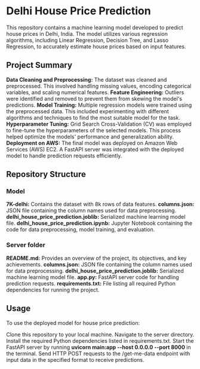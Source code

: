 # Delhi House Price Prediction

This repository contains a machine learning model developed to predict house prices in Delhi, India. The model utilizes various regression algorithms, including Linear Regression, Decision Tree, and Lasso Regression, to accurately estimate house prices based on input features.

## Project Summary

**Data Cleaning and Preprocessing:** The dataset was cleaned and preprocessed. This involved handling missing values, encoding categorical variables, and scaling numerical features.
**Feature Engineering:** Outliers were identified and removed to prevent them from skewing the model's predictions.
**Model Training:** Multiple regression models were trained using the preprocessed data. This included experimenting with different algorithms and techniques to find the most suitable model for the task.
**Hyperparameter Tuning:** Grid Search Cross-Validation (CV) was employed to fine-tune the hyperparameters of the selected models. This process helped optimize the models' performance and generalization ability.
**Deployment on AWS:** The final model was deployed on Amazon Web Services (AWS) EC2. A FastAPI server was integrated with the deployed model to handle prediction requests efficiently.

## Repository Structure

### Model
**7K-delhi:** Contains the dataset with 8k rows of data features.
**columns.json:** JSON file containing the column names used for data preprocessing.
**delhi_house_price_prediction.joblib:** Serialized machine learning model file.
**delhi_house_price_prediction.ipynb:** Jupyter Notebook containing the code for data preprocessing, model training, and evaluation.

### Server folder 
**README.md:** Provides an overview of the project, its objectives, and key achievements.
**columns.json:** JSON file containing the column names used for data preprocessing.
**delhi_house_price_prediction.joblib:** Serialized machine learning model file.
**app.py:** FastAPI server code for handling prediction requests.
**requirements.txt:** File listing all required Python dependencies for running the project.

## Usage
To use the deployed model for house price prediction:

Clone this repository to your local machine.
Navigate to the server directory.
Install the required Python dependencies listed in requirements.txt.
Start the FastAPI server by running **uvicorn main:app --host 0.0.0.0 --port 8000** in the terminal.
Send HTTP POST requests to the /get-me-data endpoint with input data in the specified format to receive predictions.